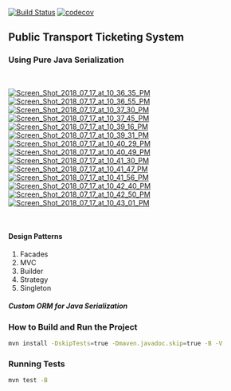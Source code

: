 [![Build Status](https://travis-ci.com/Sithira/PTTS.svg?token=m7bojBUyhUE4U9NKNM4E&branch=master)](https://travis-ci.com/Sithira/PTTS)
[![codecov](https://codecov.io/gh/Sithira/PTTS/branch/master/graph/badge.svg?token=7mKhCBrisG)](https://codecov.io/gh/Sithira/PTTS)
## Public Transport Ticketing System

### Using Pure Java Serialization

<br />

<a href="https://ibb.co/mTeE6y"><img src="https://thumb.ibb.co/mTeE6y/Screen_Shot_2018_07_17_at_10_36_35_PM.png" alt="Screen_Shot_2018_07_17_at_10_36_35_PM" border="0"></a> <a href="https://ibb.co/cnikDd"><img src="https://thumb.ibb.co/cnikDd/Screen_Shot_2018_07_17_at_10_36_55_PM.png" alt="Screen_Shot_2018_07_17_at_10_36_55_PM" border="0"></a> <a href="https://ibb.co/cckXtd"><img src="https://thumb.ibb.co/cckXtd/Screen_Shot_2018_07_17_at_10_37_30_PM.png" alt="Screen_Shot_2018_07_17_at_10_37_30_PM" border="0"></a> <a href="https://ibb.co/mhNdYd"><img src="https://thumb.ibb.co/mhNdYd/Screen_Shot_2018_07_17_at_10_37_45_PM.png" alt="Screen_Shot_2018_07_17_at_10_37_45_PM" border="0"></a> <a href="https://ibb.co/dYMu6y"><img src="https://thumb.ibb.co/dYMu6y/Screen_Shot_2018_07_17_at_10_39_16_PM.png" alt="Screen_Shot_2018_07_17_at_10_39_16_PM" border="0"></a> <a href="https://ibb.co/cDLyYd"><img src="https://thumb.ibb.co/cDLyYd/Screen_Shot_2018_07_17_at_10_39_31_PM.png" alt="Screen_Shot_2018_07_17_at_10_39_31_PM" border="0"></a> <a href="https://ibb.co/nDSRmy"><img src="https://thumb.ibb.co/nDSRmy/Screen_Shot_2018_07_17_at_10_40_29_PM.png" alt="Screen_Shot_2018_07_17_at_10_40_29_PM" border="0"></a> <a href="https://ibb.co/kNe6my"><img src="https://thumb.ibb.co/kNe6my/Screen_Shot_2018_07_17_at_10_40_49_PM.png" alt="Screen_Shot_2018_07_17_at_10_40_49_PM" border="0"></a> <a href="https://ibb.co/bXiozJ"><img src="https://thumb.ibb.co/bXiozJ/Screen_Shot_2018_07_17_at_10_41_30_PM.png" alt="Screen_Shot_2018_07_17_at_10_41_30_PM" border="0"></a> <a href="https://ibb.co/fq1xtd"><img src="https://thumb.ibb.co/fq1xtd/Screen_Shot_2018_07_17_at_10_41_47_PM.png" alt="Screen_Shot_2018_07_17_at_10_41_47_PM" border="0"></a> <a href="https://ibb.co/iwyMKJ"><img src="https://thumb.ibb.co/iwyMKJ/Screen_Shot_2018_07_17_at_10_41_56_PM.png" alt="Screen_Shot_2018_07_17_at_10_41_56_PM" border="0"></a> <a href="https://ibb.co/dqiMKJ"><img src="https://thumb.ibb.co/dqiMKJ/Screen_Shot_2018_07_17_at_10_42_40_PM.png" alt="Screen_Shot_2018_07_17_at_10_42_40_PM" border="0"></a> <a href="https://ibb.co/ciNsRy"><img src="https://thumb.ibb.co/ciNsRy/Screen_Shot_2018_07_17_at_10_42_50_PM.png" alt="Screen_Shot_2018_07_17_at_10_42_50_PM" border="0"></a> <a href="https://ibb.co/cOUHtd"><img src="https://thumb.ibb.co/cOUHtd/Screen_Shot_2018_07_17_at_10_43_01_PM.png" alt="Screen_Shot_2018_07_17_at_10_43_01_PM" border="0"></a>

<br />

#### Design Patterns
1. Facades
2. MVC
3. Builder
4. Strategy
5. Singleton

##### Custom ORM for Java Serialization

### How to Build and Run the Project

```bash
mvn install -DskipTests=true -Dmaven.javadoc.skip=true -B -V
```

### Running Tests
```bash
mvn test -B
```